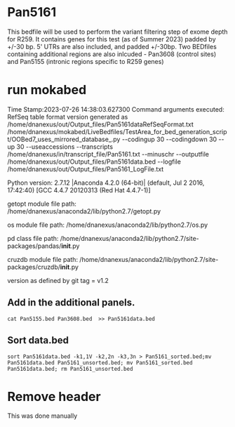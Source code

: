 # Pan5161

This bedfile will be used to perform the variant filtering step of exome depth for R259. It contains genes for this test (as of Summer 2023) padded by +/-30 bp. 5' UTRs are also included, and padded +/-30bp. Two BEDfiles containing additional regions are also inlcuded - Pan3608 (control sites) and Pan5155 (intronic regions specific to R259 genes)

# run mokabed

Time Stamp:2023-07-26 14:38:03.627300
Command arguments executed:
RefSeq table format version generated as /home/dnanexus/out/Output_files/Pan5161dataRefSeqFormat.txt
/home/dnanexus/mokabed/LiveBedfiles/TestArea_for_bed_generation_script/OOBed7_uses_mirrored_database_.py --codingup 30 --codingdown 30 --up 30 --useaccessions --transcripts /home/dnanexus/in/transcript_file/Pan5161.txt --minuschr --outputfile /home/dnanexus/out/Output_files/Pan5161data.bed --logfile /home/dnanexus/out/Output_files/Pan5161_LogFile.txt 

 Python version: 2.7.12 |Anaconda 4.2.0 (64-bit)| (default, Jul  2 2016, 17:42:40) 
[GCC 4.4.7 20120313 (Red Hat 4.4.7-1)]

 getopt module file path: /home/dnanexus/anaconda2/lib/python2.7/getopt.py

 os module file path: /home/dnanexus/anaconda2/lib/python2.7/os.py

 pd class file path: /home/dnanexus/anaconda2/lib/python2.7/site-packages/pandas/__init__.py

 cruzdb module file path: /home/dnanexus/anaconda2/lib/python2.7/site-packages/cruzdb/__init__.py

version as defined by git tag = v1.2

## Add in the additional panels.
`cat Pan5155.bed Pan3608.bed  >> Pan5161data.bed`

## Sort data.bed
`sort Pan5161data.bed -k1,1V -k2,2n -k3,3n > Pan5161_sorted.bed;mv Pan5161data.bed Pan5161_unsorted.bed; mv Pan5161_sorted.bed Pan5161data.bed; rm Pan5161_unsorted.bed`

# Remove header 
This was done manually
